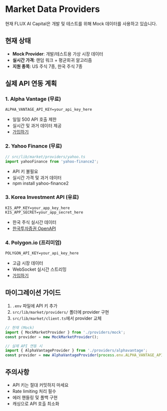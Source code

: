 # Market Data Providers

현재 FLUX AI Capital은 개발 및 테스트를 위해 Mock 데이터를 사용하고 있습니다.

## 현재 상태

- **Mock Provider**: 개발/테스트용 가상 시장 데이터
- **실시간 가격**: 랜덤 워크 + 평균회귀 알고리즘
- **지원 종목**: US 주식 7종, 한국 주식 7종

## 실제 API 연동 계획

### 1. Alpha Vantage (무료)

```env
ALPHA_VANTAGE_API_KEY=your_api_key_here
```

- 일일 500 API 호출 제한
- 실시간 및 과거 데이터 제공
- [가입하기](https://www.alphavantage.co/support/#api-key)

### 2. Yahoo Finance (무료)

```typescript
// src/lib/market/providers/yahoo.ts
import yahooFinance from 'yahoo-finance2';
```

- API 키 불필요
- 실시간 가격 및 과거 데이터
- npm install yahoo-finance2

### 3. Korea Investment API (유료)

```env
KIS_APP_KEY=your_app_key_here
KIS_APP_SECRET=your_app_secret_here
```

- 한국 주식 실시간 데이터
- [한국투자증권 OpenAPI](https://apiportal.koreainvestment.com)

### 4. Polygon.io (프리미엄)

```env
POLYGON_API_KEY=your_api_key_here
```

- 고급 시장 데이터
- WebSocket 실시간 스트리밍
- [가입하기](https://polygon.io)

## 마이그레이션 가이드

1. `.env` 파일에 API 키 추가
2. `src/lib/market/providers/` 폴더에 provider 구현
3. `src/lib/market/client.ts`에서 provider 교체

```typescript
// 현재 (Mock)
import { MockMarketProvider } from './providers/mock';
const provider = new MockMarketProvider();

// 실제 API 연동 시
import { AlphaVantageProvider } from './providers/alphavantage';
const provider = new AlphaVantageProvider(process.env.ALPHA_VANTAGE_API_KEY);
```

## 주의사항

- API 키는 절대 커밋하지 마세요
- Rate limiting 처리 필수
- 에러 핸들링 및 폴백 구현
- 캐싱으로 API 호출 최소화
